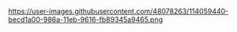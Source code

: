 https://user-images.githubusercontent.com/48078263/114059440-becd1a00-986a-11eb-9616-fb89345a9465.png
